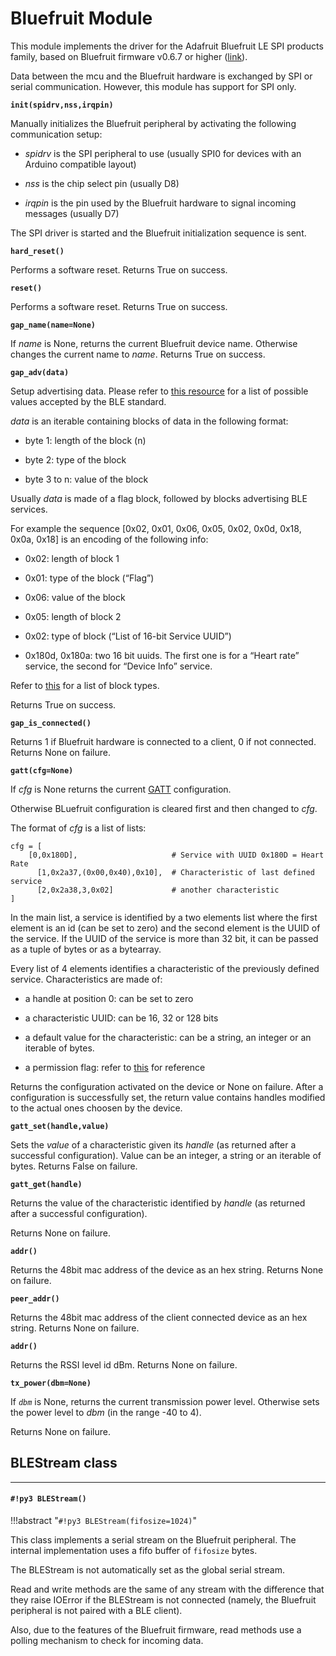 # Bluefruit Module

This module implements the driver for the Adafruit Bluefruit LE SPI products family, based on Bluefruit firmware v0.6.7 or higher ([link](https://www.adafruit.com/products/2746)).

Data between the mcu and the Bluefruit hardware is exchanged by SPI or serial communication. However, this module has support for SPI only.

**`init(spidrv,nss,irqpin)`**

Manually initializes the Bluefruit peripheral by activating the following communication setup:


* *spidrv* is the SPI peripheral to use (usually SPI0 for devices with an Arduino compatible layout)


* *nss* is the chip select pin (usually D8)


* *irqpin* is the pin used by the Bluefruit hardware to signal incoming messages (usually D7)

The SPI driver is started and the Bluefruit initialization sequence is sent.


**`hard_reset()`**

Performs a software reset. Returns True on success.


**`reset()`**

Performs a software reset. Returns True on success.

**`gap_name(name=None)`**

If *name* is None, returns the current Bluefruit device name. Otherwise changes the current name to *name*.
Returns True on success.

**`gap_adv(data)`**



Setup advertising data. Please refer to [this resource](https://www.bluetooth.org/DocMan/handlers/DownloadDoc.ashx?doc_id=302735&_ga=1.4683440.245686596.1452259520) for a list of possible values accepted by the BLE standard.

*data* is an iterable containing blocks of data in the following format:


* byte 1: length of the block (n)


* byte 2: type of the block


* byte 3 to n: value of the block

Usually *data* is made of a flag block, followed by blocks advertising BLE services.

For example the sequence [0x02, 0x01, 0x06, 0x05, 0x02, 0x0d, 0x18, 0x0a, 0x18] is an encoding of the following info:


* 0x02: length of block 1


* 0x01: type of the block (“Flag”)


* 0x06: value of the block


* 0x05: length of block 2


* 0x02: type of block (“List of 16-bit Service UUID”)


* 0x180d, 0x180a: two 16 bit uuids. The first one is for a “Heart rate” service, the second for “Device Info” service.

Refer to [this](https://www.bluetooth.org/en-us/specification/assigned-numbers/generic-access-profile) for a list of block types.

Returns True on success.


**`gap_is_connected()`**

Returns 1 if Bluefruit hardware is connected to a client, 0 if not connected. Returns None on failure.


**`gatt(cfg=None)`**


If *cfg* is None returns the current [GATT](https://learn.adafruit.com/introduction-to-bluetooth-low-energy/gatt) configuration.

Otherwise BLuefruit configuration is cleared first and then changed to *cfg*.

The format of *cfg* is a list of lists:

```
cfg = [
    [0,0x180D],                     # Service with UUID 0x180D = Heart Rate
      [1,0x2a37,(0x00,0x40),0x10],  # Characteristic of last defined service
      [2,0x2a38,3,0x02]             # another characteristic
]
```

In the main list, a service is identified by a two elements list where the first element is an id (can be set to zero)
and the second element is the UUID of the service. If the UUID of the service is more than 32 bit, it can be passed as a tuple of bytes or as a bytearray.

Every list of 4 elements identifies a characteristic of the previously defined service. Characteristics are made of:


* a handle at position 0: can be set to zero


* a characteristic UUID: can be 16, 32 or 128 bits


* a default value for the characteristic: can be a string, an integer or an iterable of bytes.


* a permission flag: refer to [this](https://learn.adafruit.com/introducing-the-adafruit-bluefruit-spi-breakout/ble-gatt) for reference

Returns the configuration activated on the device or None on failure. After a configuration is successfully set, the return value contains handles modified to the actual ones choosen by the device.


**`gatt_set(handle,value)`**

Sets the *value* of a characteristic given its *handle* (as returned after a successful configuration). Value can be an integer, a string or an iterable of bytes.
Returns False on failure.


**`gatt_get(handle)`**

Returns the value of the characteristic identified by *handle* (as returned after a successful configuration).

Returns None on failure.


**`addr()`**

Returns the 48bit mac address of the device as an hex string. Returns None on failure.


**`peer_addr()`**

Returns the 48bit mac address of the client connected device as an hex string. Returns None on failure.


**`addr()`**

Returns the RSSI level id dBm. Returns None on failure.


**`tx_power(dbm=None)`**

If *`dbm`* is None, returns the current transmission power level. Otherwise sets the power level to *dbm* (in the range -40 to 4).

Returns None on failure.

## BLEStream class


---
#### `#!py3 BLEStream()`

!!!abstract "`#!py3 BLEStream(fifosize=1024)`"

This class implements a serial stream on the Bluefruit peripheral. The internal implementation uses
a fifo buffer of ```fifosize``` bytes.

The BLEStream is not automatically set as the global serial stream.

Read and write methods are the same of any stream with the difference that they raise IOError if the BLEStream is
not connected (namely, the Bluefruit peripheral is not paired with a BLE client).

Also, due to the features of the Bluefruit firmware, read methods use a polling mechanism to check for incoming data.
<!--stackedit_data:
eyJoaXN0b3J5IjpbLTE1MDUwNjA3MDcsMTg1NzU4OTczLDMwNT
kwNTUwMF19
-->